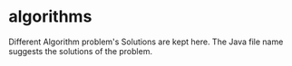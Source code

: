 # algorithms

Different Algorithm problem's Solutions are kept here.
The Java file name suggests the solutions of the problem.
